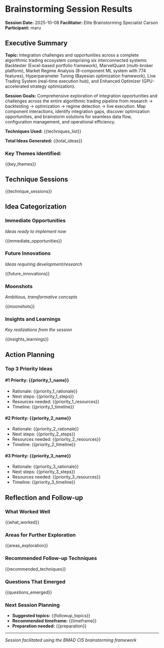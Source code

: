 # Brainstorming Session Results

**Session Date:** 2025-10-08
**Facilitator:** Elite Brainstorming Specialist Carson
**Participant:** maru

## Executive Summary

**Topic:** Integration challenges and opportunities across a complete algorithmic trading ecosystem comprising six interconnected systems: Backtester (Excel-based portfolio framework), MarvelQuant (multi-broker platform), Market Regime Analysis (8-component ML system with 774 features), Hyperparameter Tuning (Bayesian optimization framework), Live Trading System (real-time execution hub), and Enhanced Optimizer (GPU-accelerated strategy optimization).

**Session Goals:** Comprehensive exploration of integration opportunities and challenges across the entire algorithmic trading pipeline from research → backtesting → optimization → regime detection → live execution. Map component interactions, identify integration gaps, discover optimization opportunities, and brainstorm solutions for seamless data flow, configuration management, and operational efficiency.

**Techniques Used:** {{techniques_list}}

**Total Ideas Generated:** {{total_ideas}}

### Key Themes Identified:

{{key_themes}}

## Technique Sessions

{{technique_sessions}}

## Idea Categorization

### Immediate Opportunities

_Ideas ready to implement now_

{{immediate_opportunities}}

### Future Innovations

_Ideas requiring development/research_

{{future_innovations}}

### Moonshots

_Ambitious, transformative concepts_

{{moonshots}}

### Insights and Learnings

_Key realizations from the session_

{{insights_learnings}}

## Action Planning

### Top 3 Priority Ideas

#### #1 Priority: {{priority_1_name}}

- Rationale: {{priority_1_rationale}}
- Next steps: {{priority_1_steps}}
- Resources needed: {{priority_1_resources}}
- Timeline: {{priority_1_timeline}}

#### #2 Priority: {{priority_2_name}}

- Rationale: {{priority_2_rationale}}
- Next steps: {{priority_2_steps}}
- Resources needed: {{priority_2_resources}}
- Timeline: {{priority_2_timeline}}

#### #3 Priority: {{priority_3_name}}

- Rationale: {{priority_3_rationale}}
- Next steps: {{priority_3_steps}}
- Resources needed: {{priority_3_resources}}
- Timeline: {{priority_3_timeline}}

## Reflection and Follow-up

### What Worked Well

{{what_worked}}

### Areas for Further Exploration

{{areas_exploration}}

### Recommended Follow-up Techniques

{{recommended_techniques}}

### Questions That Emerged

{{questions_emerged}}

### Next Session Planning

- **Suggested topics:** {{followup_topics}}
- **Recommended timeframe:** {{timeframe}}
- **Preparation needed:** {{preparation}}

---

_Session facilitated using the BMAD CIS brainstorming framework_

